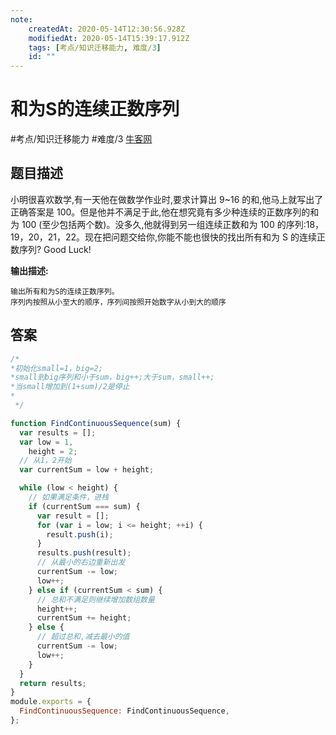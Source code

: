```yaml
---
note:
    createdAt: 2020-05-14T12:30:56.928Z
    modifiedAt: 2020-05-14T15:39:17.912Z
    tags: [考点/知识迁移能力, 难度/3]
    id: ""
---
```

# 和为S的连续正数序列
#考点/知识迁移能力 #难度/3 [牛客网](https://www.nowcoder.com/practice/c451a3fd84b64cb19485dad758a55ebe?tpId=13&tqId=11194&tPage=1&rp=1&ru=/ta/coding-interviews&qru=/ta/coding-interviews/question-ranking)
<!-- @crossnote.comment "id":"cd750afe-dff0-4035-8561-b6b249f4b627" -->  
## 题目描述
小明很喜欢数学,有一天他在做数学作业时,要求计算出 9~16 的和,他马上就写出了正确答案是 100。但是他并不满足于此,他在想究竟有多少种连续的正数序列的和为 100 (至少包括两个数)。没多久,他就得到另一组连续正数和为 100 的序列:18，19，20，21，22。现在把问题交给你,你能不能也很快的找出所有和为 S 的连续正数序列? Good Luck!

**输出描述:**

```
输出所有和为S的连续正数序列。
序列内按照从小至大的顺序，序列间按照开始数字从小到大的顺序
```

## 答案

```javascript
/*
*初始化small=1，big=2;
*small到big序列和小于sum，big++;大于sum，small++;
*当small增加到(1+sum)/2是停止
*
 */

function FindContinuousSequence(sum) {
  var results = [];
  var low = 1,
    height = 2;
  // 从1，2开始
  var currentSum = low + height;

  while (low < height) {
    // 如果满足条件，进栈
    if (currentSum === sum) {
      var result = [];
      for (var i = low; i <= height; ++i) {
        result.push(i);
      }
      results.push(result);
      // 从最小的右边重新出发
      currentSum -= low;
      low++;
    } else if (currentSum < sum) {
      // 总和不满足则继续增加数组数量
      height++;
      currentSum += height;
    } else {
      // 超过总和,减去最小的值
      currentSum -= low;
      low++;
    }
  }
  return results;
}
module.exports = {
  FindContinuousSequence: FindContinuousSequence,
};
```
